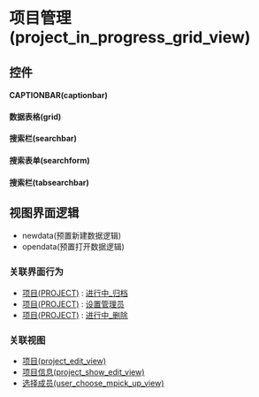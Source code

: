 # 项目管理(project_in_progress_grid_view)  <!-- {docsify-ignore-all} -->



## 控件
#### CAPTIONBAR(captionbar)
#### 数据表格(grid)
#### 搜索栏(searchbar)
#### 搜索表单(searchform)
#### 搜索栏(tabsearchbar)

## 视图界面逻辑
  * newdata(预置新建数据逻辑)
  * opendata(预置打开数据逻辑)


### 关联界面行为
  * [项目(PROJECT)](module/ProjMgmt/project) : [进行中_归档](module/ProjMgmt/project#界面行为)
  * [项目(PROJECT)](module/ProjMgmt/project) : [设置管理员](module/ProjMgmt/project#界面行为)
  * [项目(PROJECT)](module/ProjMgmt/project) : [进行中_删除](module/ProjMgmt/project#界面行为)

### 关联视图
  * [项目(project_edit_view)](app/view/project_edit_view)
  * [项目信息(project_show_edit_view)](app/view/project_show_edit_view)
  * [选择成员(user_choose_mpick_up_view)](app/view/user_choose_mpick_up_view)

<script>
 const { createApp } = Vue
  createApp({
    data() {
      return {

      }
    }
  }).use(ElementPlus).mount('#app')
</script>